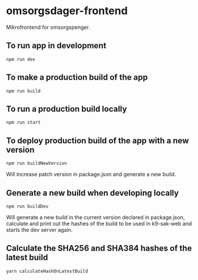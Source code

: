 # omsorgsdager-frontend

Mikrofrontend for omsorgspenger.

## To run app in development

`npm run dev`

## To make a production build of the app

`npm run build`

## To run a production build locally

`npm run start`

## To deploy production build of the app with a new version

`npm run buildNewVersion`

Will increase patch version in package.json and generate a new build. 

## Generate a new build when developing locally

`npm run buildDev`

Will generate a new build in the current version declared in package.json, calculate and print out the hashes of the build to be used in k9-sak-web and starts the dev server again.

## Calculate the SHA256 and SHA384 hashes of the latest build

`yarn calculateHashOnLatestBuild`


